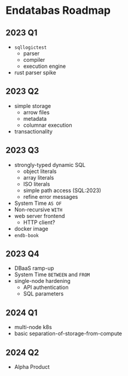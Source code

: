 # Endatabas Roadmap

## 2023 Q1

* `sqllogictest`
    * parser
    * compiler
    * execution engine
* rust parser spike

## 2023 Q2

* simple storage
    * arrow files
    * metadata
    * columnar execution
* transactionality

## 2023 Q3

* strongly-typed dynamic SQL
    * object literals
    * array literals
    * ISO literals
    * simple path access (SQL:2023)
    * refine error messages
* System Time `AS OF`
* Non-recursive `WITH`
* web server frontend
    * HTTP client?
* docker image
* `endb-book`

## 2023 Q4

* DBaaS ramp-up
* System Time `BETWEEN` and `FROM`
* single-node hardening
    * API authentication
    * SQL parameters

## 2024 Q1

* multi-node k8s
* basic separation-of-storage-from-compute

## 2024 Q2

* Alpha Product
